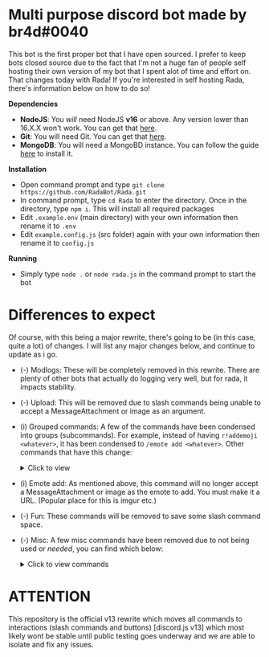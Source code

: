 # Multi purpose discord bot made by br4d#0040

This bot is the first proper bot that I have open sourced. I prefer to keep bots closed source due to the fact that I'm not a huge fan of people self hosting their own version of my bot that I spent alot of time and effort on. That changes today with Rada! If you're interested in self hosting Rada, there's information below on how to do so!

**Dependencies**
- __NodeJS__: You *will* need NodeJS **v16** or above. Any version lower than 16.X.X won't work. You can get that [here](https://nodejs.org/en/download/current/).
- __Git__: You will need Git. You can get that [here](https://git-scm.com/download/).
- __MongoDB__: You will need a MongoBD instance. You can follow the guide [here](https://docs.mongodb.com/manual/tutorial/install-mongodb-on-windows/) to install it.

**Installation**
- Open command prompt and type `git clone https://github.com/RadaBot/Rada.git`
- In command prompt, type `cd Rada` to enter the directory. Once in the directory, type `npm i`. This will install all required packages
- Edit `.example.env` (main directory) with your own information then rename it to `.env`
- Edit `example.config.js` (src folder) again with your own information then rename it to `config.js`

**Running**
- Simply type `node .` or `node rada.js` in the command prompt to start the bot

# Differences to expect
Of course, with this being a major rewrite, there's going to be (in this case, quite a lot) of changes. I will list any major changes below, and continue to update as i go.

- (-) Modlogs: These will be completely removed in this rewrite. There are plenty of other bots that actually do logging very well, but for rada, it impacts stability.
- (-) Upload: This will be removed due to slash commands being unable to accept a MessageAttachment or image as an argument.
- (i) Grouped commands: A few of the commands have been condensed into groups (subcommands). For example, instead of having `r!addemoji <whatever>`, it has been condensed to `/emote add <whatever>`. Other commands that have this change: <details>
  <summary>Click to view</summary>
  
  - /settings
  - /welcomesettings
  - /info
  - /emote
  - /role
  - /channel
  - /warnings
  - /data
</details>

- (i) Emote add: As mentioned above, this command will no longer accept a MessageAttachment or image as the emote to add. You must make it a URL. (Popular place for this is imgur etc.)
- (-) Fun: These commands will be removed to save some slash command space.
- (-) Misc: A few misc commands have been removed due to not being used or *needed*, you can find which below: <details>
  <summary>Click to view commands</summary>
  
  - trivia
  - boostinfo
  - contributors
  - invitestats
  - mcstatus
  - permissions
  - wikipedia
</details>

<!-- **Running with sharding** -->
<!-- - Navigate to `lib\ws\ShardManager.js` and then change the `totalShards` to your desired number (`auto` works too.)
- Simply type `npm start` in the command prompt to start the bot with shards. -->

# ATTENTION
This repository is the official v13 rewrite which moves all commands to interactions (slash commands and buttons) [discord.js v13] which most likely wont be stable until public testing goes underway and we are able to isolate and fix any issues.